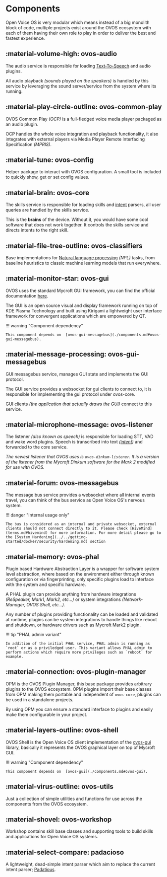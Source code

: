 # Components

Open Voice OS is very modular which means instead of a big monolith block of code, multiple projects exist around the OVOS ecosystem with each of them having their own role to play in order to deliver the best and fastest experience.

## :material-volume-high: ovos-audio

The audio service is responsible for loading [Text-To-Speech](./terms.md/#text-to-speech-tts) and audio plugins.

All audio playback *(sounds played on the speakers)* is handled by this service by leveraging the sound server/service from the system where its running.

## :material-play-circle-outline: ovos-common-play

OVOS Common Play *(OCP)* is a full-fledged voice media player packaged as an audio plugin.

OCP handles the whole voice integration and playback functionality, it also integrates with external players via Media Player Remote Interfacing Specification *(MPRIS)*.

## :material-tune: ovos-config

Helper package to interact with OVOS configuration. A small tool is included to quickly show, get or set config values.

## :material-brain: ovos-core

The skills service is responsible for loading skills and [intent](./terms.md/#intent) parsers, all user queries are handled by the skills service.

This is the **brains** of the device. Without it, you would have some cool software that does not work together. It controls the skills service and directs intents to the right skill.

## :material-file-tree-outline: ovos-classifiers

Base implementations for [Natural language processing](https://en.wikipedia.org/wiki/Natural_language_processing) *(NPL)* tasks, from baseline heuristics to classic machine learning models that run everywhere.

## :material-monitor-star: ovos-gui

OVOS uses the standard Mycroft GUI framework, you can find the official documentation [here](https://mycroft-ai.gitbook.io/docs/skill-development/displaying-information/mycroft-gui).

The GUI is an open source visual and display framework running on top of KDE Plasma Technology and built using Kirigami a lightweight user interface framework for convergent applications which are empowered by QT.

!!! warning "Component dependency"

    This component depends on  [ovos-gui-messagebus](./components.md#ovos-gui-messagebus).

## :material-message-processing: ovos-gui-messagebus

GUI messagebus service, manages GUI state and implements the GUI protocol.

The GUI service provides a websocket for gui clients to connect to, it is responsible for implementing the gui protocol under ovos-core.

GUI clients *(the application that actually draws the GUI)* connect to this service.

## :material-microphone-message: ovos-listener

The listener *(also known as speech)* is responsible for loading STT, VAD and wake word plugins. Speech is transcribed into text *([intent](terms.md#intent))* and forwarded to the core service.

*The newest listener that OVOS uses is `ovos-dinkum-listener`. It is a version of the listener from the Mycroft Dinkum software for the Mark 2 modified for use with OVOS.*

## :material-forum: ovos-messagebus

The message bus service provides a websocket where all internal events travel, you can think of the bus service as Open Voice OS's nervous system.

!!! danger "Internal usage only"

    The bus is considered as an internal and private websocket, external clients should not connect directly to it. Please check [HiveMind](terms.md#hivemind) for more information. For more detail please go to the [System Hardening](../../getting-started/docker/security/hardening.md) section

## :material-memory: ovos-phal

Plugin based Hardware Abstraction Layer is a wrapper for software system level abstraction, where based on the environment either through known configuration or via fingerprinting, only specific plugins load to interface with the system and specific hardware.

A PHAL plugin can provide anything from hardware integrations *(ReSpeaker, Mark1, Mark2, etc...)* or system integrations *(Network-Manager, OVOS Shell, etc...).*

Any number of plugins providing functionality can be loaded and validated at runtime, plugins can be system integrations to handle things like reboot and shutdown, or hardware drivers such as Mycroft Mark2 plugin.

!!! tip "PHAL admin variant"

    In addition of the initial PHAL service, PHAL admin is running as `root` or as a priviledged user. This variant allows PHAL admin to perform actions which require more privileges such as `reboot` for example.

## :material-connection: ovos-plugin-manager

OPM is the OVOS Plugin Manager, this base package provides arbitrary plugins to the OVOS ecosystem. OPM plugins import their base classes from OPM making them portable and independent of `ovos-core`, plugins can be used in a standalone projects.

By using OPM you can ensure a standard interface to plugins and easily make them configurable in your project.

## :material-layers-outline: ovos-shell

OVOS Shell is the Open Voice OS client implementation of the [ovos-gui](./components.md#ovos-gui) library, basically it represents the OVOS graphical layer on top of Mycroft GUI.

!!! warning "Component dependency"

    This component depends on  [ovos-gui](./components.md#ovos-gui).

## :material-virus-outline: ovos-utils

Just a collection of simple utilities and functions for use across the components from the OVOS ecosystem.

## :material-shovel: ovos-workshop

Workshop contains skill base classes and supporting tools to build skills and applications for Open Voice OS systems.

## :material-select-compare: padacioso

A lightweight, dead-simple intent parser which aim to replace the current intent parser; [Padatious](https://mycroft-ai.gitbook.io/docs/mycroft-technologies/padatious).
